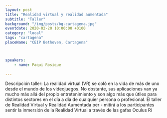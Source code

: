 ```yaml
---
layout: post
title: "Realidad virtual y realidad aumentada"
subtitle: "Taller"
background: "/img/posts/bg-cartagena.jpg"
eventdate: 2020-02-20 10:00:00 +0100
category: "local"
tags: "cartagena"
placeName: "CEIP Bethoven, Cartagena"



speakers:
    - name: Paqui Rosique
    
---
```


Descripción taller: La realidad virtual (VR) se coló en la vida de más de uno desde el mundo de los videojuegos. No
obstante, sus aplicaciones van ya mucho más allá del propio entretenimiento y son algo más que útiles para distintos
sectores en el día a día de cualquier persona o profesional. El taller de Realidad Virtual y Realidad Aumentada per -
mitirá a los participantes sentir la inmersión de la Realidad Virtual a través de las gafas Oculus Ri
